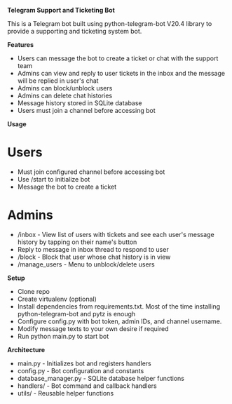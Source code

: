 **Telegram Support and Ticketing Bot**

This is a Telegram bot built using python-telegram-bot V20.4 library to provide a supporting and ticketing system bot.

**Features**
- Users can message the bot to create a ticket or chat with the support team
- Admins can view and reply to user tickets in the inbox and the message will be replied in user's chat
- Admins can block/unblock users
- Admins can delete chat histories
- Message history stored in SQLite database
- Users must join a channel before accessing bot

**Usage**
# Users
- Must join configured channel before accessing bot
- Use /start to initialize bot
- Message the bot to create a ticket

# Admins
- /inbox - View list of users with tickets and see each user's message history by tapping on their name's button
- Reply to message in inbox thread to respond to user
- /block - Block that user whose chat history is in view
- /manage_users - Menu to unblock/delete users

**Setup**
- Clone repo
- Create virtualenv (optional)
- Install dependencies from requirements.txt. Most of the time installing python-telegram-bot and pytz is enough
- Configure config.py with bot token, admin IDs, and channel username.
- Modify message texts to your own desire if required
- Run python main.py to start bot

**Architecture**
- main.py - Initializes bot and registers handlers
- config.py - Bot configuration and constants
- database_manager.py - SQLite database helper functions
- handlers/ - Bot command and callback handlers
- utils/ - Reusable helper functions
